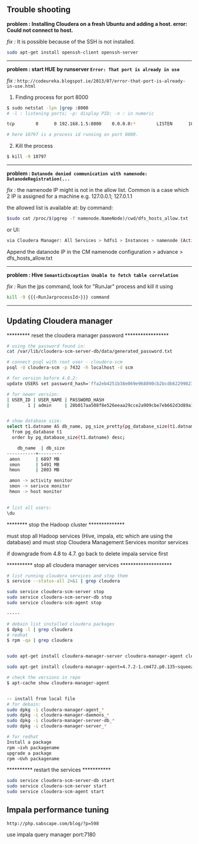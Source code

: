 

## Trouble shooting

**problem : Installing Cloudera on a fresh Ubuntu and adding a host. error: Could not connect to host.**

_fix :_ It is possible because of the SSH is not installed.

```bash
sudo apt-get install openssh-client openssh-server
```

---

**problem : start HUE by runserver `Error: That port is already in use `**

_fix :_  `http://codeureka.blogspot.ie/2013/07/error-that-port-is-already-in-use.html`

1. Finding process for port 8000

```bash
$ sudo netstat -lpn |grep :8000
# -l : listening ports; -p: display PID; -n : in numeric

tcp        0      0 192.168.1.5:8000    0.0.0.0:*        LISTEN      10797/python   

# here 10797 is a process id running on port 8000.
```

2. Kill the process

```bash
$ kill -9 10797
```


---


**problem : `Datanode denied communication with namenode: DatanodeRegistration(...`**

_fix :_
the namenode IP might is not in the allow list. Common is a case which 2 IP is assigned for a machine e.g. 127.0.0.1; 127.0.1.1

the allowed list is available at:
by command:

```bash
$sudo cat /proc/$(pgrep -f namenode.NameNode)/cwd/dfs_hosts_allow.txt 
```

or UI:

```bash
via Cloudera Manager: All Services > hdfs1 > Instances > namenode (Active) > Processes > Configuration Files/Environment > Show > dfs_hosts_allow.txt 
```

Append the datanode IP in the CM namenode configuration > advance > dfs\_hosts\_allow.txt


---

**problem : Hive `SemanticException Unable to fetch table correlation`**

_fix :_
Run the jps command, look for "RunJar" process and kill it using

```bash
kill -9 {{{<RunJarprocessId>}}} command
```


---


## Updating Cloudera manager


********* reset the cloudera manager password *****************

```bash
# using the password found in:
cat /var/lib/cloudera-scm-server-db/data/generated_password.txt 

# connect psql with root user - cloudera-scm
psql -U cloudera-scm -p 7432 -h localhost -d scm

# for version before 4.8.2:
update USERS set password_hash='ffa2eb4251b38e069e968890cb2bcdb6229982322f5ed2470bf96231fe4c39c8', password_salt=-4382599614486590865 WHERE user_name = 'admin';

# for newer version:
| USER_ID | USER_NAME | PASSWORD_HASH                                                    | PASSWORD_SALT        | PASSWORD_LOGIN | OPTIMISTIC_LOCK_VERSION |
|       1 | admin     | 28b017aa508f8e526eeaa29cce2a909cbe7eb662d3d89a14d68cf4aabfeb159e |  7823478305617615357 |              1 |                       3 |


# show database size:
select t1.datname AS db_name, pg_size_pretty(pg_database_size(t1.datname)) as db_size
  from pg_database t1
  order by pg_database_size(t1.datname) desc;

    db_name  | db_size
-----------+---------
 amon      | 6897 MB
 smon      | 5491 MB
 hmon      | 2003 MB

 amon -> activity monitor
 smon -> serivce monitor
 hmon -> host monitor

  
# list all users:
\du

```

******** stop the Hadoop cluster **************


must stop all Hadoop services  (Hive, impala, etc which are using the database)
and must stop Cloudera Management Services monitor services

if downgrade from 4.8 to 4.7. go back to delete impala service first


********** stop all cloudera manager services ********************
```bash
# list running cloudera services and stop them
$ service --status-all 2>&1 | grep cloudera

sudo service cloudera-scm-server stop
sudo service cloudera-scm-server-db stop
sudo service cloudera-scm-agent stop

----- 

# debain list installed cloudera packages
$ dpkg -l | grep cloudera
# redhat 
$ rpm -qa | grep cloudera


sudo apt-get install cloudera-manager-server cloudera-manager-agent cloudera-manager-daemons

sudo apt-get install cloudera-manager-agent=4.7.2-1.cm472.p0.135~squeeze-cm4.7.2

# check the versions in repo
$ apt-cache show cloudera-manager-agent


-- install from local file
# for debain: 
sudo dpkg -i cloudera-manager-agent_*
sudo dpkg -i cloudera-manager-daemons_* 
sudo dpkg -i cloudera-manager-server-db_*
sudo dpkg -i cloudera-manager-server_*

# for redhat
Install a package
rpm –ivh packagename
upgrade a package
rpm –Uvh packagename 

```

********** restart the services ***********

```bash
sudo service cloudera-scm-server-db start
sudo service cloudera-scm-server start
sudo service cloudera-scm-agent start

```


## Impala performance tuning 

`http://php.sabscape.com/blog/?p=598`

use impala query manager port:7180